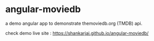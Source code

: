 # angular-moviedb
a demo angular app to demonstrate themoviedb.org (TMDB) api.

check demo live site : https://shankarjai.github.io/angular-moviedb/
